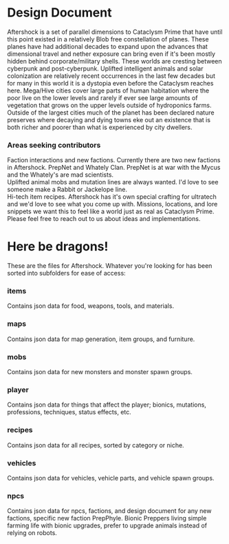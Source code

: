 # Design Document
Aftershock is a set of parallel dimensions to Cataclysm Prime that have until this point existed in a relatively Blob free constellation of planes.  These planes have had additional decades to expand upon the advances that dimensional travel and nether exposure can bring even if it's been mostly hidden behind corporate/military shells.  These worlds are cresting between cyberpunk and post-cyberpunk.  Uplifted intelligent animals and solar colonization are relatively recent occurrences in the last few decades but for many in this world it is a dystopia even before the Cataclysm reaches here.  Mega/Hive cities cover large parts of human habitation where the poor live on the lower levels and rarely if ever see large amounts of vegetation that grows on the upper levels outside of hydroponics farms.  Outside of the largest cities much of the planet has been declared nature preserves where decaying and dying towns eke out an existence that is both richer and poorer than what is experienced by city dwellers.  

### Areas seeking contributors
Faction interactions and new factions.  Currently there are two new factions in Aftershock. PrepNet and Whately Clan.  PrepNet is at war with the Mycus and the Whately's are mad scientists.  
Uplifted animal mobs and mutation lines are always wanted.  I'd love to see someone make a Rabbit or Jackelope line.  
Hi-tech item recipes.  Aftershock has it's own special crafting for ultratech and we'd love to see what you come up with.
Missions, locations, and lore snippets we want this to feel like a world just as real as Cataclysm Prime.
Please feel free to reach out to us about ideas and implementations.


# Here be dragons!

These are the files for Aftershock. Whatever you're looking for has been sorted into subfolders for ease of access:

### items

Contains json data for food, weapons, tools, and materials.

### maps

Contains json data for map generation, item groups, and furniture.

### mobs

Contains json data for new monsters and monster spawn groups.

### player

Contains json data for things that affect the player; bionics, mutations, professions, techniques, status effects, etc.

### recipes

Contains json data for all recipes, sorted by category or niche.

### vehicles

Contains json data for vehicles, vehicle parts, and vehicle spawn groups.

### npcs

Contains json data for npcs, factions, and design document for any new factions, specific new faction PrepPhyle.  Bionic Preppers living simple farming life with bionic upgrades, prefer to upgrade animals instead of relying on robots.
